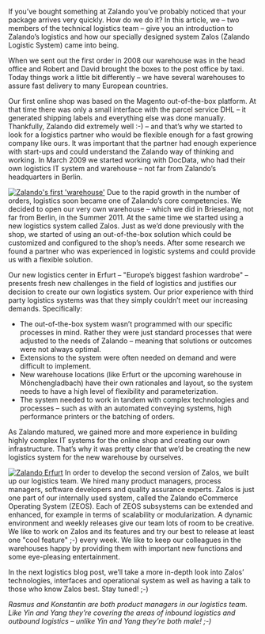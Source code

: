<!--
.. title: The Evolution of Zalos: The Story behind Zalando Logistics
.. slug: the-evolution-of-zalos-the-story-behind-zalando-logistics
.. date: 2013-03-19 17:26:22
.. tags: Logistics,Logistics,Warehouses,ZALOS
.. author: Konstantin Lazarev
.. image: zalos_teaser.jpg
-->

If you’ve bought something
at Zalando you’ve probably noticed that your package arrives very quickly. How
do we do it? In this article, we – two members of the technical logistics team
– give you an introduction to Zalando’s logistics and how our specially
designed system Zalos (Zalando Logistic System) came into being.

When we sent
out the first order in 2008 our warehouse was in the head office and Robert
and David brought the boxes to the post office by taxi. Today things work a
little bit differently – we have several warehouses to assure fast delivery to
many European countries.

<!-- TEASER_END -->

Our first online shop was based on the Magento out-of-the-box platform. At
that time there was only a small interface with the parcel service DHL – it
generated shipping labels and everything else was done manually. Thankfully,
Zalando did extremely well :-) – and that’s why we started to look for a
logistics partner who would be flexible enough for a fast growing company like
ours. It was important that the partner had enough experience with start-ups
and could understand the Zalando way of thinking and working. In March 2009 we
started working with DocData, who had their own logistics IT system and
warehouse – not far from Zalando’s headquarters in Berlin.

[![Zalando's first 'warehouse'](/files/2013/03/Zalando2.png)](/files/2013/03/Zalando2.png)
Due to the rapid growth in the number of orders,
logistics soon became one of Zalando’s core competencies. We decided to open
our very own warehouse – which we did in Brieselang, not far from Berlin, in
the Summer 2011. At the same time we started using a new logistics system
called Zalos. Just as we’d done previously with the shop, we started of using
an out-of-the-box solution which could be customized and configured to the
shop’s needs. After some research we found a partner who was experienced in
logistic systems and could provide us with a flexible solution.

Our new logistics center in Erfurt – "Europe’s biggest fashion wardrobe" – presents
fresh new challenges in the field of logistics and justifies our decision to
create our own logistics system. Our prior experience with third party
logistics systems was that they simply couldn’t meet our increasing demands.
Specifically:

  * The out-of-the-box system wasn’t programmed with our specific processes in mind. Rather they were just standard processes that were adjusted to the needs of Zalando – meaning that solutions or outcomes were not always optimal.
  * Extensions to the system were often needed on demand and were difficult to implement.
  * New warehouse locations (like Erfurt or the upcoming warehouse in Mönchengladbach) have their own rationales and layout, so the system needs to have a high level of flexibility and parameterization.
  * The system needed to work in tandem with complex technologies and processes – such as with an automated conveying systems, high performance printers or the batching of orders.

As Zalando matured, we gained more and more experience in building highly
complex IT systems for the online shop and creating our own infrastructure.
That’s why it was pretty clear that we’d be creating the new logistics system
for the new warehouse by ourselves.

[![Zalando Erfurt](/files/2013/03/Blogspot2.jpg)](/files/2013/03/Blogspot2.jpg)
In order to develop the second version of Zalos, we built up our logistics
team. We hired many product managers, process managers, software developers
and quality assurance experts. Zalos is just one part of our internally used
system, called the Zalando eCommerce Operating System (ZEOS). Each of ZEOS
subsystems can be extended and enhanced, for example in terms of scalability
or modularization. A dynamic environment and weekly releases give our team
lots of room to be creative. We like to work on Zalos and its features and try
our best to release at least one "cool feature" ;-) every week. We like to
keep our colleagues in the warehouses happy by providing them with important
new functions and some eye-pleasing entertainment.

In the next logistics blog
post, we’ll take a more in-depth look into Zalos’ technologies, interfaces and
operational system as well as having a talk to those who know Zalos best. Stay
tuned! ;-)

_Rasmus and Konstantin are both product managers in our logistics
team. Like Yin and Yang they’re covering the areas of inbound logistics and
outbound logistics – unlike Yin and Yang they’re both male! ;-)_

